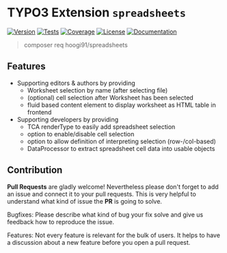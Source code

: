 # TYPO3 Extension ``spreadsheets``

[![Version](https://img.shields.io/github/v/tag/hoogi91/spreadsheets?label=stable&style=for-the-badge)](https://packagist.org/packages/hoogi91/spreadsheets)
[![Tests](https://img.shields.io/github/workflow/status/hoogi91/spreadsheets/PHPUnit%20tests?label=tests&style=for-the-badge)](https://github.com/hoogi91/spreadsheets/actions/workflows/phpunit.yml)
[![Coverage](https://img.shields.io/codecov/c/github/hoogi91/spreadsheets?style=for-the-badge)](https://codecov.io/gh/hoogi91/spreadsheets)
[![License](https://img.shields.io/github/license/hoogi91/spreadsheets?style=for-the-badge)](https://packagist.org/packages/hoogi91/spreadsheets)
[![Documentation](https://img.shields.io/github/v/tag/hoogi91/spreadsheets?color=ffe907&label=docs&style=for-the-badge)](https://docs.typo3.org/p/hoogi91/spreadsheets/3.3/en-us/)

> composer req hoogi91/spreadsheets

## Features

* Supporting editors & authors by providing
	* Worksheet selection by name (after selecting file)
	* (optional) cell selection after Worksheet has been selected
	* fluid based content element to display worksheet as HTML table in frontend
* Supporting developers by providing
	* TCA renderType to easily add spreadsheet selection
	* option to enable/disable cell selection
	* option to allow definition of interpreting selection (row-/col-based)
	* DataProcessor to extract spreadsheet cell data into usable objects

## Contribution

**Pull Requests** are gladly welcome! Nevertheless please don't forget to add an issue and connect it to your pull requests. This
is very helpful to understand what kind of issue the **PR** is going to solve.

Bugfixes: Please describe what kind of bug your fix solve and give us feedback how to reproduce the issue.

Features: Not every feature is relevant for the bulk of users. It helps to have a discussion about a new feature before you open a pull request.

[1]: https://docs.typo3.org/p/hoogi91/spreadsheets/master/en-us/

